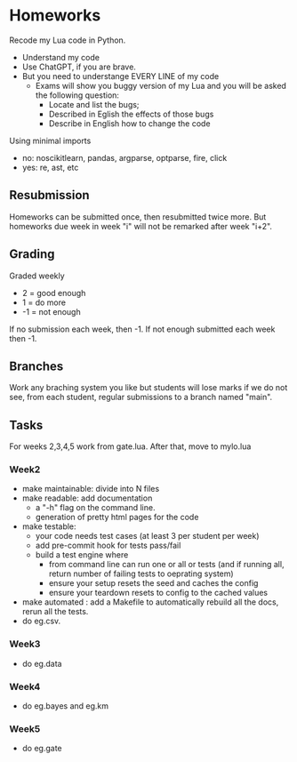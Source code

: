 # Homeworks

Recode my Lua code in Python. 
- Understand my code
- Use ChatGPT, if you are brave.
- But you need to understange EVERY LINE of my code
  - Exams will show you buggy version of my Lua and you will  be asked the following question:
    -  Locate and list the bugs;
    -  Described in Eglish the effects of those bugs
    -  Describe in English  how to change the code  

Using minimal imports 
- no: noscikitlearn,   pandas,   argparse,   optparse,   fire,   click
- yes: re, ast, etc

## Resubmission

Homeworks can be submitted once, then resubmitted twice more. But homeworks due week in week "i" will not be remarked after week "i+2".  

## Grading

Graded weekly
- 2 = good enough
- 1 = do more
- -1 = not enough

If no submission each week, then -1.  If not enough submitted each week then -1.

## Branches
Work any braching system you like but  students will lose marks if we do not see, from each student,   regular submissions to a branch named "main".


## Tasks

For weeks 2,3,4,5 work from gate.lua. After that, move to mylo.lua

### Week2

- make maintainable: divide into N files
- make readable: add documentation
  - a "-h" flag on the command line.
  - generation of pretty html pages for the code
- make testable:
  -  your code needs test cases (at least 3 per student per week)
  -  add pre-commit hook for tests pass/fail
  -  build a test engine where
     -   from command line can run one or all or tests (and if running all, return number of failing tests to oeprating system)
     -   ensure your setup resets the seed and caches the config
     -   ensure your teardown resets to config to the cached values
- make automated : add a Makefile to automatically rebuild all the docs, rerun all the tests.
- do eg.csv.

### Week3

- do eg.data

### Week4

- do eg.bayes and eg.km

### Week5

- do eg.gate

